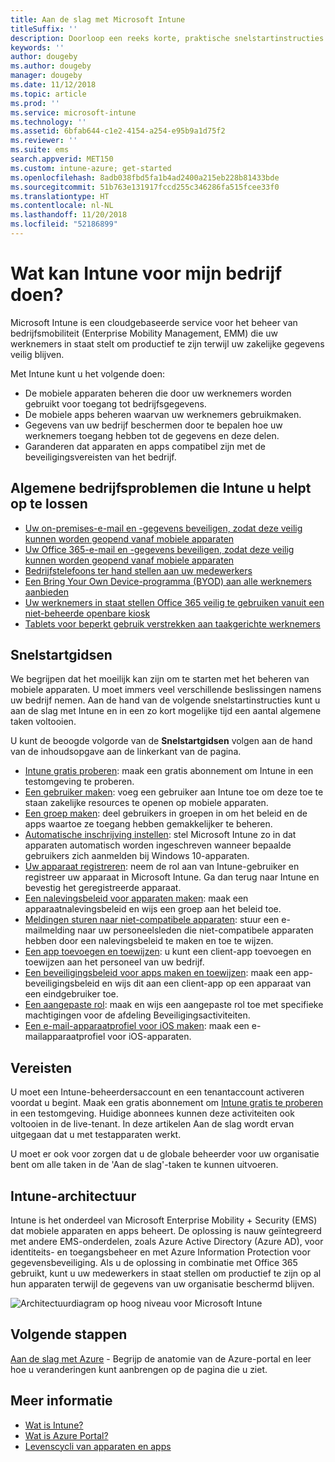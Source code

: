 ```yaml
---
title: Aan de slag met Microsoft Intune
titleSuffix: ''
description: Doorloop een reeks korte, praktische snelstartinstructies om meer over Intune te leren.
keywords: ''
author: dougeby
ms.author: dougeby
manager: dougeby
ms.date: 11/12/2018
ms.topic: article
ms.prod: ''
ms.service: microsoft-intune
ms.technology: ''
ms.assetid: 6bfab644-c1e2-4154-a254-e95b9a1d75f2
ms.reviewer: ''
ms.suite: ems
search.appverid: MET150
ms.custom: intune-azure; get-started
ms.openlocfilehash: 8adb038fbd5fa1b4ad2400a215eb228b81433bde
ms.sourcegitcommit: 51b763e131917fccd255c346286fa515fcee33f0
ms.translationtype: HT
ms.contentlocale: nl-NL
ms.lasthandoff: 11/20/2018
ms.locfileid: "52186899"
---
```

# <a name="what-can-intune-do-for-my-company"></a>Wat kan Intune voor mijn bedrijf doen?
Microsoft Intune is een cloudgebaseerde service voor het beheer van bedrijfsmobiliteit (Enterprise Mobility Management, EMM) die uw werknemers in staat stelt om productief te zijn terwijl uw zakelijke gegevens veilig blijven.

Met Intune kunt u het volgende doen:

- De mobiele apparaten beheren die door uw werknemers worden gebruikt voor toegang tot bedrijfsgegevens.
- De mobiele apps beheren waarvan uw werknemers gebruikmaken.
- Gegevens van uw bedrijf beschermen door te bepalen hoe uw werknemers toegang hebben tot de gegevens en deze delen.
- Garanderen dat apparaten en apps compatibel zijn met de beveiligingsvereisten van het bedrijf.

## <a name="common-business-problems-that-intune-helps-solve"></a>Algemene bedrijfsproblemen die Intune u helpt op te lossen

* [Uw on-premises-e-mail en -gegevens beveiligen, zodat deze veilig kunnen worden geopend vanaf mobiele apparaten](common-scenarios.md#protecting-your-on-premises-email-and-data-so-it-can-be-safely-accessed-by-mobile-devices)
* [Uw Office 365-e-mail en -gegevens beveiligen, zodat deze veilig kunnen worden geopend vanaf mobiele apparaten](common-scenarios.md#protecting-your-office-365-email-and-data-so-it-can-be-safely-accessed-by-mobile-devices)
* [Bedrijfstelefoons ter hand stellen aan uw medewerkers](common-scenarios.md#issue-corporate-owned-phones-to-your-employees)
* [Een Bring Your Own Device-programma (BYOD) aan alle werknemers aanbieden](common-scenarios.md#offer-a-bring-your-own-device-program-to-all-employees)
* [Uw werknemers in staat stellen Office 365 veilig te gebruiken vanuit een niet-beheerde openbare kiosk](common-scenarios.md#enable-your-employees-to-securely-access-office-365-from-an-unmanaged-public-kiosk)
* [Tablets voor beperkt gebruik verstrekken aan taakgerichte werknemers](common-scenarios.md#issue-limited-use-shared-tablets-to-your-employees)

## <a name="quickstarts"></a>Snelstartgidsen

We begrijpen dat het moeilijk kan zijn om te starten met het beheren van mobiele apparaten. U moet immers veel verschillende beslissingen namens uw bedrijf nemen. Aan de hand van de volgende snelstartinstructies kunt u aan de slag met Intune en in een zo kort mogelijke tijd een aantal algemene taken voltooien.

U kunt de beoogde volgorde van de **Snelstartgidsen** volgen aan de hand van de inhoudsopgave aan de linkerkant van de pagina.

- [Intune gratis proberen](free-trial-sign-up.md): maak een gratis abonnement om Intune in een testomgeving te proberen.    
- [Een gebruiker maken](quickstart-create-user.md): voeg een gebruiker aan Intune toe om deze toe te staan zakelijke resources te openen op mobiele apparaten.
- [Een groep maken](quickstart-create-group.md): deel gebruikers in groepen in om het beleid en de apps waartoe ze toegang hebben gemakkelijker te beheren.
- [Automatische inschrijving instellen](quickstart-setup-auto-enrollment.md): stel Microsoft Intune zo in dat apparaten automatisch worden ingeschreven wanneer bepaalde gebruikers zich aanmelden bij Windows 10-apparaten.
- [Uw apparaat registreren](quickstart-enroll-windows-device.md): neem de rol aan van Intune-gebruiker en registreer uw apparaat in Microsoft Intune. Ga dan terug naar Intune en bevestig het geregistreerde apparaat.
- [Een nalevingsbeleid voor apparaten maken](quickstart-set-password-length-android.md): maak een apparaatnalevingsbeleid en wijs een groep aan het beleid toe.
- [Meldingen sturen naar niet-compatibele apparaten](quickstart-send-notification.md): stuur een e-mailmelding naar uw personeelsleden die niet-compatibele apparaten hebben door een nalevingsbeleid te maken en toe te wijzen.
- [Een app toevoegen en toewijzen](quickstart-add-assign-app.md): u kunt een client-app toevoegen en toewijzen aan het personeel van uw bedrijf.
- [Een beveiligingsbeleid voor apps maken en toewijzen](quickstart-create-assign-app-policy.md): maak een app-beveiligingsbeleid en wijs dit aan een client-app op een apparaat van een eindgebruiker toe.
- [Een aangepaste rol](quickstart-create-custom-role.md): maak en wijs een aangepaste rol toe met specifieke machtigingen voor de afdeling Beveiligingsactiviteiten. 
- [Een e-mail-apparaatprofiel voor iOS maken](quickstart-email-profile.md): maak een e-mailapparaatprofiel voor iOS-apparaten.

## <a name="prerequisites"></a>Vereisten

U moet een Intune-beheerdersaccount en een tenantaccount activeren voordat u begint. Maak een gratis abonnement om [Intune gratis te proberen](free-trial-sign-up.md) in een testomgeving. Huidige abonnees kunnen deze activiteiten ook voltooien in de live-tenant. In deze artikelen Aan de slag wordt ervan uitgegaan dat u met testapparaten werkt.

U moet er ook voor zorgen dat u de globale beheerder voor uw organisatie bent om alle taken in de 'Aan de slag'-taken te kunnen uitvoeren.

## <a name="intune-architecture"></a>Intune-architectuur

Intune is het onderdeel van Microsoft Enterprise Mobility + Security (EMS) dat mobiele apparaten en apps beheert. De oplossing is nauw geïntegreerd met andere EMS-onderdelen, zoals Azure Active Directory (Azure AD), voor identiteits- en toegangsbeheer en met Azure Information Protection voor gegevensbeveiliging. Als u de oplossing in combinatie met Office 365 gebruikt, kunt u uw medewerkers in staat stellen om productief te zijn op al hun apparaten terwijl de gegevens van uw organisatie beschermd blijven.

![Architectuurdiagram op hoog niveau voor Microsoft Intune](/intune/media/intunearchitecture.svg)

## <a name="next-steps"></a>Volgende stappen

[Aan de slag met Azure](get-started-azure.md) - Begrijp de anatomie van de Azure-portal en leer hoe u veranderingen kunt aanbrengen op de pagina die u ziet.

## <a name="learn-more"></a>Meer informatie

* [Wat is Intune?](introduction-intune.md)
* [Wat is Azure Portal?](what-is-intune.md)
* [Levenscycli van apparaten en apps](introduction-device-app-lifecycles.md)